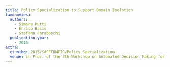 ```yaml
---
title: Policy Specialization to Support Domain Isolation
taxonomies:
  authors:
    - Simone Mutti
    - Enrico Bacis
    - Stefano Paraboschi
  publication-year:
    - 2015
extra:
  csunibg: 2015/SAFECONFIG/Policy_Specialization
  venue: in Proc. of the 8th Workshop on Automated Decision Making for Active Cyber Defense (SafeConfig), Denver, USA, October 12, 2015
---
```

